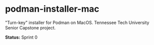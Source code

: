# podman-installer-mac <!-- omit in toc -->

"Turn-key" installer for Podman on MacOS. Tennessee Tech University Senior Capstone project.

**Status:** Sprint 0

